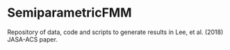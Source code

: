 # SemiparametricFMM
Repository of data, code and scripts to generate results in Lee, et al. (2018) JASA-ACS paper.
